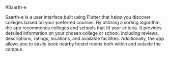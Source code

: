 #Saarth-e



Saarth-e is a user interface built using Flutter that helps you discover colleges based on your preferred courses. By utilizing a sorting algorithm, the app recommends colleges and schools that fit your criteria. It provides detailed information on your chosen college or school, including reviews, descriptions, ratings, locations, and available facilities. Additionally, the app allows you to easily book nearby hostel rooms both within and outside the campus.
